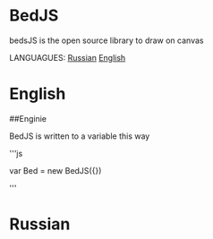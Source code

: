 # BedJS
 bedsJS is the open source library to draw on canvas
 
 LANGUAGUES:
 [Russian](https://github.com/Dimidroll06/BedJS/blob/main/README.md#Russian)
 [English](https://github.com/Dimidroll06/BedJS/blob/main/README.md#English)


# English

##Enginie

BedJS is written to a variable this way

'''js

var Bed = new BedJS({})

'''

# Russian
